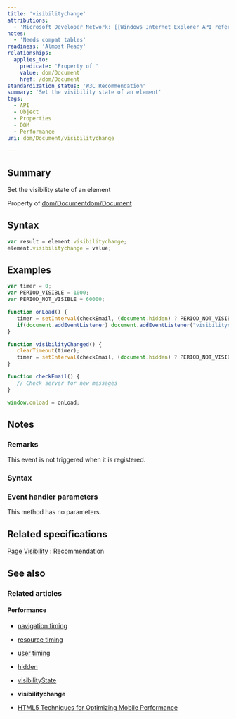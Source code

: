 ```yaml
---
title: 'visibilitychange'
attributions:
  - 'Microsoft Developer Network: [[Windows Internet Explorer API reference](http://msdn.microsoft.com/en-us/library/ie/hh828809%28v=vs.85%29.aspx) Article]'
notes:
  - 'Needs compat tables'
readiness: 'Almost Ready'
relationships:
  applies_to:
    predicate: 'Property of '
    value: dom/Document
    href: /dom/Document
standardization_status: 'W3C Recommendation'
summary: 'Set the visibility state of an element'
tags:
  - API
  - Object
  - Properties
  - DOM
  - Performance
uri: dom/Document/visibilitychange

---
```

## Summary

Set the visibility state of an element

Property of [dom/Document](/dom/Document)[dom/Document](/dom/Document)

## Syntax

``` js
var result = element.visibilitychange;
element.visibilitychange = value;
```

## Examples

``` js
var timer = 0;
var PERIOD_VISIBLE = 1000;
var PERIOD_NOT_VISIBLE = 60000;

function onLoad() {
   timer = setInterval(checkEmail, (document.hidden) ? PERIOD_NOT_VISIBLE : PERIOD_VISIBLE);
   if(document.addEventListener) document.addEventListener("visibilitychange", visibilityChanged);
}

function visibilityChanged() {
   clearTimeout(timer);
   timer = setInterval(checkEmail, (document.hidden) ? PERIOD_NOT_VISIBLE : PERIOD_VISIBLE);
}

function checkEmail() {
   // Check server for new messages
}

window.onload = onLoad;
```

## Notes

### Remarks

This event is not triggered when it is registered.

### Syntax

### Event handler parameters

This method has no parameters.

## Related specifications

[Page Visibility](http://www.w3.org/TR/page-visibility/)
:   Recommendation

## See also

### Related articles

#### Performance

-   [navigation timing](/apis/navigation_timing)

-   [resource timing](/apis/resource_timing)

-   [user timing](/apis/user_timing)

-   [hidden](/dom/Document/hidden)

-   [visibilityState](/dom/Document/visibilityState)

-   **visibilitychange**

-   [HTML5 Techniques for Optimizing Mobile Performance](/tutorials/mobile_opt_and_perf)
